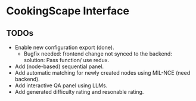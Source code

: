 # CookingScape Interface

## TODOs

* Enable new configuration export (done).
  * Bugfix needed: frontend change not synced to the backend: solution: Pass function/ use redux.
* Add (node-based) sequential panel.
* Add automatic matching for newly created nodes using MIL-NCE (need backend).
* Add interactive QA panel using LLMs.
* Add generated difficulty rating and resonable rating.